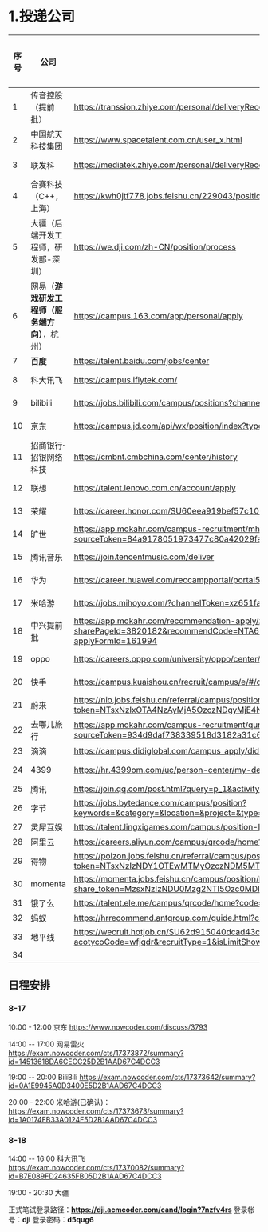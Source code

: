

# 1.投递公司

| 序号 | 公司                                           | 链接                                                         | 投递日期 | 测评日期 | 笔试日期 | 面试日期 |
| ---- | ---------------------------------------------- | ------------------------------------------------------------ | -------- | -------- | -------- | -------- |
| 1    | 传音控股（提前批）                             | https://transsion.zhiye.com/personal/deliveryRecord          | 7-29     | 8-11     |          |          |
| 2    | 中国航天科技集团                               | https://www.spacetalent.com.cn/user_x.html                   | 7-28     |          |          |          |
| 3    | 联发科                                         | https://mediatek.zhiye.com/personal/deliveryRecord           | 7-29     |          |          |          |
| 4    | 合赛科技（C++，上海）                          | https://kwh0jtf778.jobs.feishu.cn/229043/position/application | 8-6      |          |          |          |
| 5    | 大疆（后端开发工程师，研发部-深圳）            | https://we.dji.com/zh-CN/position/process                    | 8.6      | 8-8      |          |          |
| 6    | 网易（**游戏研发工程师（服务端方向）**，杭州） | https://campus.163.com/app/personal/apply                    | 8-7      |          |          |          |
| 7    | **百度**                                       | https://talent.baidu.com/jobs/center                         | 8.6      |          |          |          |
| 8    | 科大讯飞                                       | https://campus.iflytek.com/                                  | 8-7      | 8-8      |          |          |
| 9    | bilibili                                       | https://jobs.bilibili.com/campus/positions?channel=bilibiliaccounts | 8-7      |          |          |          |
| 10   | 京东                                           | https://campus.jd.com/api/wx/position/index?type=present#/myDeliver?type=present | 8-8      |          |          |          |
| 11   | 招商银行·招银网络科技                          | https://cmbnt.cmbchina.com/center/history                    | 8-8      |          |          |          |
| 12   | 联想                                           | https://talent.lenovo.com.cn/account/apply                   | 8-10     |          |          |          |
| 13   | 荣耀                                           | https://career.honor.com/SU60eea919bef57c1023f6fe78/pb/account.html#/myDeliver | 8-10     |          |          |          |
| 14   | 旷世                                           | https://app.mokahr.com/campus-recruitment/mhr/38642?sourceToken=84a9178051973477c80a42029fa8bb52#/candidateHome/applications | 8-10     |          |          |          |
| 15   | 腾讯音乐                                       | https://join.tencentmusic.com/deliver                        | 8-10     |          |          |          |
| 16   | 华为                                           | https://career.huawei.com/reccampportal/portal5/appjob-campus.html | 8-10     |          |          |          |
| 17   | 米哈游                                         | https://jobs.mihoyo.com/?channelToken=xz651fa229-df61409eb6f0-975404a52deb#/campus | 8-10     |          |          |          |
| 18   | 中兴提前批                                     | https://app.mokahr.com/recommendation-apply/zte/73988?sharePageId=3820182&recommendCode=NTA6kkw&codeType=1#/job/281357e0-5cb3-4223-9538-2b9ab19700e8/apply?applyFormId=161994 |          |          |          |          |
| 19   | oppo                                           | https://careers.oppo.com/university/oppo/center/history      | 8-11     |          |          |          |
| 20   | 快手                                           | https://campus.kuaishou.cn/recruit/campus/e/#/campus/my-apply | 8-11     |          |          |          |
| 21   | 蔚来                                           | https://nio.jobs.feishu.cn/referral/campus/position/application?token=NTsxNzIxOTA4NzAyMjA5OzczNDgyMjE4NjAzNTk3OTg3ODc7NzM5NTU0MDg5MTU5NzQwODUyMTsxLzE | 8-11     |          |          |          |
| 22   | 去哪儿旅行                                     | https://app.mokahr.com/campus-recruitment/qunar/37595?sourceToken=934d9daf738339518d3182a31c67b93a#/candidateHome/applications | 8-11     |          |          |          |
| 23   | 滴滴                                           | https://campus.didiglobal.com/campus_apply/didiglobal/96064#/jobs |          |          |          |          |
| 24   | 4399                                           | https://hr.4399om.com/uc/person-center/my-delivery           | 8-11     |          |          |          |
| 25   | 腾讯                                           | https://join.qq.com/post.html?query=p_1&activity=1016368444040679424&activityLink=1016369222415421440 |          |          |          |          |
| 26   | 字节                                           | https://jobs.bytedance.com/campus/position?keywords=&category=&location=&project=&type=2&job_hot_flag=&current=1&limit=10&functionCategory=&tag=&spread=7HQS1SD |          |          |          |          |
| 27   | 灵犀互娱                                       | https://talent.lingxigames.com/campus/position-list?campusType=freshman&lang=zh |          |          |          |          |
| 28   | 阿里云                                         | https://careers.aliyun.com/campus/qrcode/home?code=QL4pw6k9zZPnEAnzf/O4Ihe24wSuiFsoT99Sq6xqYKE= |          |          |          |          |
| 29   | 得物                                           | https://poizon.jobs.feishu.cn/referral/campus/position/share/?token=NTsxNzIzNDY1OTEwMTMyOzczNDM5MTE3ODUyNTYzMzc0MTE7NzQwMjIyODY0ODM0OTU4MzY0MzsxLzE |          |          |          |          |
| 30   | momenta                                        | https://momenta.jobs.feishu.cn/campus/position/list?share_token=MzsxNzIzNDU0Mzg2NTI5Ozc0MDIxNzg1MjQyODA1Mzk0NDY7MDsxLzI |          |          |          |          |
| 31   | 饿了么                                         | https://talent.ele.me/campus/qrcode/home?code=P5368qSwikRqDddjIvppegzfFIdZLsb_QroxpQP8EAc= |          |          |          |          |
| 32   | 蚂蚁                                           | https://hrrecommend.antgroup.com/guide.html?code=UhanP%2Fy58vYMrv3Mh1kdS8%2FE_bwsexIpBqxgyfLkIsw%3D |          |          |          |          |
| 33   | 地平线                                         | https://wecruit.hotjob.cn/SU62d915040dcad43c775ec12c/mc/position/campus?acotycoCode=wfjqdr&recruitType=1&isLimitShowPostScope=1 |          |          |          |          |
| 34   |                                                |                                                              |          |          |          |          |

## 日程安排 

### **8-17** 

10:00 - 12:00 京东 https://www.nowcoder.com/discuss/3793

14:00 -- 17:00  网易雷火 https://exam.nowcoder.com/cts/17373872/summary?id=14513618DA6CECC25D2B1AAD67C4DCC3 

19:00 -- 20:00 BiliBili https://exam.nowcoder.com/cts/17373642/summary?id=0A1E9945A0D3400E5D2B1AAD67C4DCC3 

20:00 - 22:00 米哈游(已确认)：https://exam.nowcoder.com/cts/17373673/summary?id=1A0174FB33A0124F5D2B1AAD67C4DCC3 



### **8-18**

14:00 -- 16:00 科大讯飞 https://exam.nowcoder.com/cts/17370082/summary?id=B7E089FD24635FB05D2B1AAD67C4DCC3

19:00 - 20:30 大疆 

正式笔试登录路径：**https://dji.acmcoder.com/cand/login?7nzfv4rs**
登录帐号：**dji**
登录密码：**d5qug6**